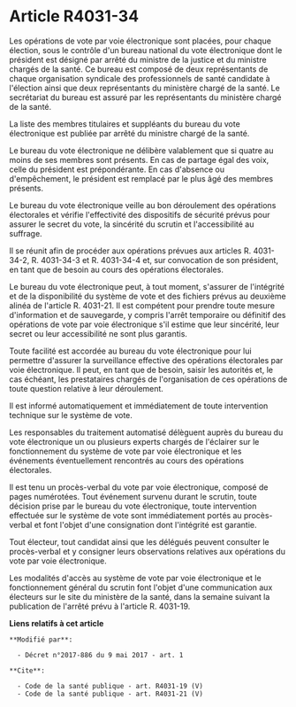 # Article R4031-34

Les opérations de vote par voie électronique sont placées, pour chaque élection, sous le contrôle d'un bureau national du
vote électronique dont le président est désigné par arrêté du ministre de la justice et du ministre chargés de la santé. Ce
bureau est composé de deux représentants de chaque organisation syndicale des professionnels de santé candidate à l'élection
ainsi que deux représentants du ministère chargé de la santé. Le secrétariat du bureau est assuré par les représentants du
ministère chargé de la santé. 

La liste des membres titulaires et suppléants du bureau du vote électronique est publiée par arrêté du ministre chargé de la
santé. 

Le bureau du vote électronique ne délibère valablement que si quatre au moins de ses membres sont présents. En cas de partage
égal des voix, celle du président est prépondérante. En cas d'absence ou d'empêchement, le président est remplacé par le plus
âgé des membres présents. 

Le bureau du vote électronique veille au bon déroulement des opérations électorales et vérifie l'effectivité des dispositifs
de sécurité prévus pour assurer le secret du vote, la sincérité du scrutin et l'accessibilité au suffrage. 

Il se réunit afin de procéder aux opérations prévues aux articles R. 4031-34-2, R. 4031-34-3 et R. 4031-34-4 et, sur
convocation de son président, en tant que de besoin au cours des opérations électorales. 

Le bureau du vote électronique peut, à tout moment, s'assurer de l'intégrité et de la disponibilité du système de vote et des
fichiers prévus au deuxième alinéa de l'article R. 4031-21. Il est compétent pour prendre toute mesure d'information et de
sauvegarde, y compris l'arrêt temporaire ou définitif des opérations de vote par voie électronique s'il estime que leur
sincérité, leur secret ou leur accessibilité ne sont plus garantis. 

Toute facilité est accordée au bureau du vote électronique pour lui permettre d'assurer la surveillance effective des
opérations électorales par voie électronique. Il peut, en tant que de besoin, saisir les autorités et, le cas échéant, les
prestataires chargés de l'organisation de ces opérations de toute question relative à leur déroulement. 

Il est informé automatiquement et immédiatement de toute intervention technique sur le système de vote. 

Les responsables du traitement automatisé délèguent auprès du bureau du vote électronique un ou plusieurs experts chargés de
l'éclairer sur le fonctionnement du système de vote par voie électronique et les événements éventuellement rencontrés au
cours des opérations électorales. 

Il est tenu un procès-verbal du vote par voie électronique, composé de pages numérotées. Tout événement survenu durant le
scrutin, toute décision prise par le bureau du vote électronique, toute intervention effectuée sur le système de vote sont
immédiatement portés au procès-verbal et font l'objet d'une consignation dont l'intégrité est garantie. 

Tout électeur, tout candidat ainsi que les délégués peuvent consulter le procès-verbal et y consigner leurs observations
relatives aux opérations du vote par voie électronique. 

Les modalités d'accès au système de vote par voie électronique et le fonctionnement général du scrutin font l'objet d'une
communication aux électeurs sur le site du ministère de la santé, dans la semaine suivant la publication de l'arrêté prévu à
l'article R. 4031-19.

**Liens relatifs à cet article**

	**Modifié par**:

	  - Décret n°2017-886 du 9 mai 2017 - art. 1

	**Cite**:

	  - Code de la santé publique - art. R4031-19 (V)
	  - Code de la santé publique - art. R4031-21 (V)

